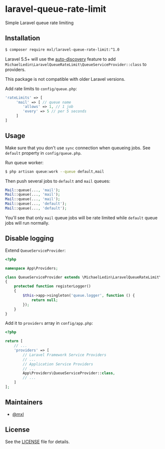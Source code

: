# laravel-queue-rate-limit
Simple Laravel queue rate limiting

## Installation
```bash
$ composer require mxl/laravel-queue-rate-limit:^1.0
```

Laravel 5.5+ will use the [auto-discovery](https://medium.com/@taylorotwell/package-auto-discovery-in-laravel-5-5-ea9e3ab20518) feature to add `MichaelLedin\LaravelQueueRateLimit\QueueServiceProvider::class` to providers.

This package is not compatible with older Laravel versions.

Add rate limits to `config/queue.php`:

```php
'rateLimits' => [
     'mail' => [ // queue name
        'allows' => 1, // 1 job
        'every' => 5 // per 5 seconds
     ]
]
```

## Usage

Make sure that you don't use `sync` connection when queueing jobs. See `default` property in `config/queue.php`.

Run queue worker:

```bash
$ php artisan queue:work --queue default,mail
```

Then push several jobs to `default` and `mail` queues:

```php
Mail::queue(..., 'mail');
Mail::queue(..., 'mail');
Mail::queue(..., 'mail');
Mail::queue(..., 'default');
Mail::queue(..., 'default');
```

You'll see that only `mail` queue jobs will be rate limited while `default` queue jobs will run normally.

## Disable logging

Extend `QueueServiceProvider`:

```php
<?php

namespace App\Providers;

class QueueServiceProvider extends \MichaelLedin\LaravelQueueRateLimit\QueueServiceProvider
{
    protected function registerLogger()
    {
        $this->app->singleton('queue.logger', function () {
            return null;
        });
    }
}
```

Add it to `providers` array in `config/app.php`:

```php
<?php

return [
    // ...
    'providers' => [
        // Laravel Framework Service Providers
        // ...
        // Application Service Providers
        // ...
        App\Providers\QueueServiceProvider::class,
        // ...
    ]
];
```

## Maintainers

- [@mxl](https://github.com/mxl)

## License

See the [LICENSE](https://github.com/mxl/laravel-queue-rate-limit/blob/master/LICENSE) file for details.


